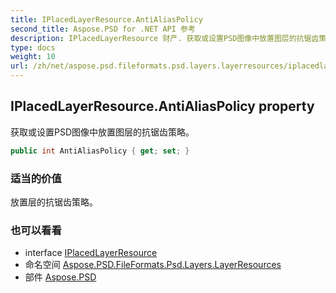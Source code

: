 ```yaml
---
title: IPlacedLayerResource.AntiAliasPolicy
second_title: Aspose.PSD for .NET API 参考
description: IPlacedLayerResource 财产. 获取或设置PSD图像中放置图层的抗锯齿策略
type: docs
weight: 10
url: /zh/net/aspose.psd.fileformats.psd.layers.layerresources/iplacedlayerresource/antialiaspolicy/
---
```

## IPlacedLayerResource.AntiAliasPolicy property

获取或设置PSD图像中放置图层的抗锯齿策略。

```csharp
public int AntiAliasPolicy { get; set; }
```

### 适当的价值

放置层的抗锯齿策略。

### 也可以看看

* interface [IPlacedLayerResource](../)
* 命名空间 [Aspose.PSD.FileFormats.Psd.Layers.LayerResources](../../iplacedlayerresource/)
* 部件 [Aspose.PSD](../../../)


